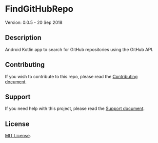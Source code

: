 # FindGitHubRepo

Version: 0.0.5 - 20 Sep 2018

## Description

Android Kotlin app to search for GitHub repositories using the GitHub API. 

## Contributing

If you wish to contribute to this repo, please read the [Contributing document](.github/CONTRIBUTING.md).

## Support

If you need help with this project, please read the [Support document](.github/SUPPORT.md).

## License

[MIT License](LICENSE).

